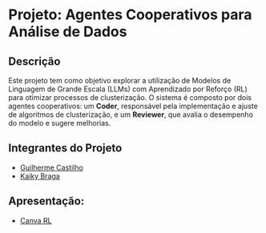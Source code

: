 # Projeto: Agentes Cooperativos para Análise de Dados

## Descrição
Este projeto tem como objetivo explorar a utilização de Modelos de Linguagem de Grande Escala (LLMs) com Aprendizado por Reforço (RL) para otimizar processos de clusterização. O sistema é composto por dois agentes cooperativos: um **Coder**, responsável pela implementação e ajuste de algoritmos de clusterização, e um **Reviewer**, que avalia o desempenho do modelo e sugere melhorias.

## Integrantes do Projeto
- [Guilherme Castilho](https://github.com/GuilhermeCastilho02)
- [Kaiky Braga](https://github.com/kaikybraga)

## Apresentação:
- [Canva RL](https://www.canva.com/design/DAGXg5Go2mA/A9XdCh9EGt5Uk7ZazsjNJg/edit?utm_content=DAGXg5Go2mA&utm_campaign=designshare&utm_medium=link2&utm_source=sharebutton)
